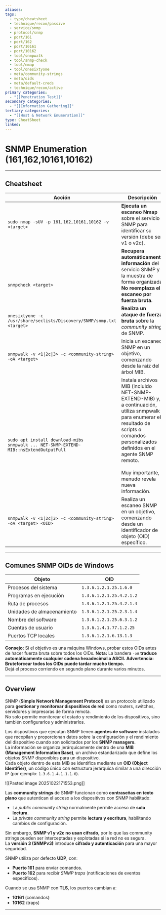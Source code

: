 ```yaml
---
aliases:
tags:
  - type/cheatsheet
  - technique/recon/passive
  - service/snmp
  - protocol/snmp
  - port/161
  - port/162
  - port/10161
  - port/10162
  - tool/snmpwalk
  - tool/snmp-check
  - tool/nmap
  - tool/onesixtyone
  - meta/community-strings
  - meta/oids
  - meta/default-creds
  - technique/recon/active
primary categories:
  - "[[Penetration Test]]"
secondary categories:
  - "[[Information Gathering]]"
tertiary categories:
  - "[[Host & Network Enumeration]]"
type: CheatSheet
linked:
---
```

# SNMP Enumeration (161,162,10161,10162)

***

## Cheatsheet

| **Acción**                                                                                               | **Descripción**                                                                                                                                                                                                                                       |
| -------------------------------------------------------------------------------------------------------- | ----------------------------------------------------------------------------------------------------------------------------------------------------------------------------------------------------------------------------------------------------- |
| `sudo nmap -sUV -p 161,162,10161,10162 -v <target>`                                                      | **Ejecuta un escaneo Nmap** sobre el servicio SNMP para identificar su versión (debe ser v1 o v2c).                                                                                                                                                   |
| <br><br><br>`snmpcheck <target>`                                                                         | **Recupera automáticamente información** del servicio SNMP y la muestra de forma organizada. **No reemplaza el escaneo por fuerza bruta.**                                                                                                            |
| `onesixtyone -c /usr/share/seclists/Discovery/SNMP/snmp.txt <target>`                                    | **Realiza un ataque de fuerza bruta** sobre la _community string_ de SNMP.                                                                                                                                                                            |
| `snmpwalk -v <1\|2c\|3> -c <community-string> -oA <target>`                                              | Inicia un escaneo SNMP en un objetivo, comenzando desde la raíz del árbol MIB.                                                                                                                                                                        |
| <br><br><br>`sudo apt install download-mibs`  <br>`snmpwalk ... NET-SNMP-EXTEND-MIB::nsExtendOutputFull` | Instala archivos MIB (incluido NET-SNMP-EXTEND-MIB) y, a continuación, utiliza snmpwalk para enumerar el resultado de scripts o comandos personalizados definidos en el agente SNMP remoto.<br><br>Muy importante, a menudo revela nueva información. |
| `snmpwalk -v <1\|2c\|3> -c <community-string> -oA <target> <OID>`                                        | Realiza un escaneo SNMP en un objetivo, comenzando desde un identificador de objeto (OID) específico.                                                                                                                                                 |

***

## Comunes SNMP OIDs de Windows

|**Objeto**|**OID**|
|---|---|
|Procesos del sistema|`1.3.6.1.2.1.25.1.6.0`|
|Programas en ejecución|`1.3.6.1.2.1.25.4.2.1.2`|
|Ruta de procesos|`1.3.6.1.2.1.25.4.2.1.4`|
|Unidades de almacenamiento|`1.3.6.1.2.1.25.2.3.1.4`|
|Nombre del software|`1.3.6.1.2.1.25.6.3.1.2`|
|Cuentas de usuario|`1.3.6.1.4.1.77.1.2.25`|
|Puertos TCP locales|`1.3.6.1.2.1.6.13.1.3`|

**Consejo:**  Si el objetivo es una máquina Windows, probar estos OIDs antes de hacer fuerza bruta sobre todos los OIDs.
**Nota:**  La bandera `-oA` **traduce automáticamente cualquier cadena hexadecimal a ASCII.**
**Advertencia:**  **Bruteforcear todos los OIDs puede tardar mucho tiempo.**  
Dejá el proceso corriendo en segundo plano durante varios minutos.

***

## Overview

SNMP (**Simple Network Management Protocol**) es un protocolo utilizado para **gestionar y monitorear dispositivos de red** como routers, switches, servidores y impresoras de forma remota.  
No solo permite monitorear el estado y rendimiento de los dispositivos, sino también configurarlos y administrarlos.

Los dispositivos que ejecutan SNMP tienen **agentes de software** instalados que recopilan y proporcionan datos sobre la configuración y el rendimiento del dispositivo cuando son solicitados por los **SNMP managers**.  
La información se organiza jerárquicamente dentro de una **MIB (Management Information Base)**, un archivo estandarizado que define los objetos SNMP disponibles para un dispositivo.  
Cada objeto dentro de esta MIB se identifica mediante un **OID (Object Identifier)**, un código único con estructura jerárquica similar a una dirección IP (por ejemplo: `1.3.6.1.4.1.1.1.0`).

![[Pasted image 20251022171553.png]]



Las **community strings** de SNMP funcionan como **contraseñas en texto plano** que autentican el acceso a los dispositivos con SNMP habilitado:
- La _public community string_ normalmente permite acceso de **solo lectura**.
- La _private community string_ permite **lectura y escritura**, habilitando cambios de configuración.

Sin embargo, **SNMP v1 y v2c no usan cifrado**, por lo que las community strings pueden ser interceptadas y explotadas si la red no es segura.  
La **versión 3 (SNMPv3)** introduce **cifrado y autenticación** para una mayor seguridad.

SNMP utiliza por defecto **UDP**, con:
- **Puerto 161** para enviar comandos.
- **Puerto 162** para recibir _SNMP traps_ (notificaciones de eventos específicos).

Cuando se usa SNMP con **TLS**, los puertos cambian a:
- **10161** (comandos)
- **10162** (traps)

---
